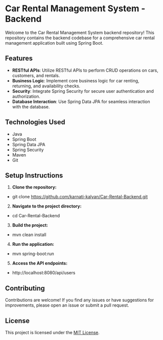 # Car Rental Management System - Backend

Welcome to the Car Rental Management System backend repository! This repository contains the backend codebase for a comprehensive car rental management application built using Spring Boot.

## Features

- **RESTful APIs**: Utilize RESTful APIs to perform CRUD operations on cars, customers, and rentals.
- **Business Logic**: Implement core business logic for car renting, returning, and availability checks.
- **Security**: Integrate Spring Security for secure user authentication and authorization.
- **Database Interaction**: Use Spring Data JPA for seamless interaction with the database.

## Technologies Used

- Java
- Spring Boot
- Spring Data JPA
- Spring Security
- Maven
- Git

## Setup Instructions

1. **Clone the repository:**
- git clone https://github.com/karnati-kalyan/Car-Rental-Backend.git

2. **Navigate to the project directory:**
- cd Car-Rental-Backend


3. **Build the project:**
- mvn clean install

4. **Run the application:**
- mvn spring-boot:run

5. **Access the API endpoints:**
- http://localhost:8080/api/users



## Contributing

Contributions are welcome! If you find any issues or have suggestions for improvements, please open an issue or submit a pull request.

## License

This project is licensed under the [MIT License](LICENSE).



